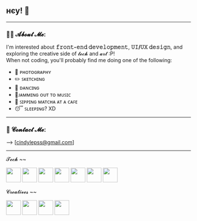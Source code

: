 ## нєу! 👋

---
### 👩‍💻 𝓐𝓫𝓸𝓾𝓽 𝓜𝓮:
I'm interested about **𝚏𝚛𝚘𝚗𝚝-𝚎𝚗𝚍 𝚍𝚎𝚟𝚎𝚕𝚘𝚙𝚖𝚎𝚗𝚝**, **𝚄𝙸/𝚄𝚇 𝚍𝚎𝚜𝚒𝚐𝚗**, and exploring the creative side of 𝓽𝓮𝓬𝓱 and 𝓪𝓻𝓽 :P!  
When not coding, you'll probably find me doing one of the following:

- 📸 ᴘʜᴏᴛᴏɢʀᴀᴘʜʏ
- ✏️ ꜱᴋᴇᴛᴄʜɪɴɢ
- 💃 ᴅᴀɴᴄɪɴɢ
- 🎸ᴊᴀᴍᴍɪɴɢ ᴏᴜᴛ ᴛᴏ ᴍᴜꜱɪᴄ
- 🍵 ꜱɪᴘᴘɪɴɢ ᴍᴀᴛᴄʜᴀ ᴀᴛ ᴀ ᴄᴀꜰᴇ
- 😴 ꜱʟᴇᴇᴘɪɴɢ? XD

---

### 💌 𝓒𝓸𝓷𝓽𝓪𝓬𝓽 𝓜𝓮:
 --> [cindylepss@gmail.com]

---
𝓣𝓮𝓬𝓱 ~~
<p> 
  <img src="https://cdn.jsdelivr.net/gh/devicons/devicon/icons/html5/html5-plain-wordmark.svg" width="40"/>
  <img src="https://cdn.jsdelivr.net/gh/devicons/devicon/icons/css3/css3-plain-wordmark.svg" width="40"/>
  <img src="https://cdn.jsdelivr.net/gh/devicons/devicon/icons/java/java-plain-wordmark.svg" width="40"/>
  <img src="https://cdn.jsdelivr.net/gh/devicons/devicon/icons/vite/vite-plain.svg" width="40"/>
  <img src="https://cdn.jsdelivr.net/gh/devicons/devicon/icons/c/c-plain.svg" width="40"/>
  <img src="https://cdn.jsdelivr.net/gh/devicons/devicon/icons/python/python-plain.svg" width="40"/>
  <img src="https://cdn.jsdelivr.net/gh/devicons/devicon/icons/mysql/mysql-plain-wordmark.svg" width="40"/>
</p>




𝓒𝓻𝓮𝓪𝓽𝓲𝓿𝓮𝓼 ~~ 
<p>
  <img src="https://cdn.jsdelivr.net/gh/devicons/devicon/icons/canva/canva-plain.svg" width="40"/>
  <img src="https://cdn.jsdelivr.net/gh/devicons/devicon/icons/photoshop/photoshop-plain.svg" width="40"/>
  <img src="https://cdn.worldvectorlogo.com/logos/adobe-flash-player.svg" width="40"/>
  <img src="https://cdn.jsdelivr.net/gh/devicons/devicon/icons/figma/figma-plain.svg" width="40"/>
</p>

